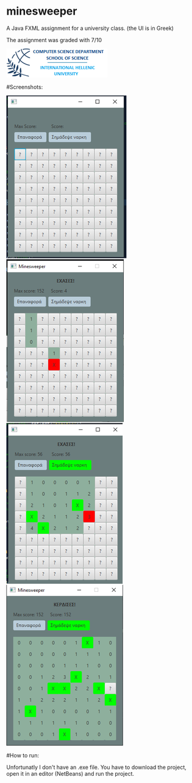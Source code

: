 # minesweeper
A Java FXML assignment for a university class. (the UI is in Greek)

The assignment was graded with 7/10

![IHU logo](./pictures/logo_en.png)

#Screenshots:

![](./pictures/Capture5.png) 
![](./pictures/Capture8.png)
![p](./pictures/Capture6.png)
![](./pictures/Capture7.png)

#How to run:

Unfortunatly I don't have an .exe file. You have to download the project, open it in an editor (NetBeans) and run the project.
